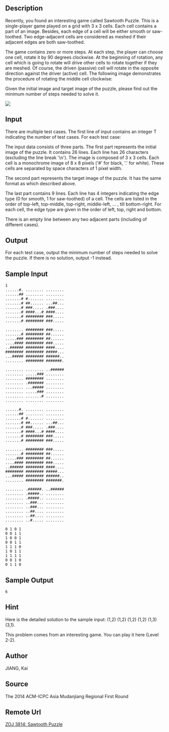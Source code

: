 ## Description
Recently, you found an interesting game called Sawtooth Puzzle. This is a single-player game played on a grid with 3 x 3 cells. Each cell contains a part of an image. Besides, each edge of a cell will be either smooth or saw-toothed. Two edge-adjacent cells are considered as meshed if their adjacent edges are both saw-toothed.

The game contains zero or more steps. At each step, the player can choose one cell, rotate it by 90 degrees clockwise. At the beginning of rotation, any cell which is going to rotate will drive other cells to rotate together if they are meshed. Of course, the driven (passive) cell will rotate in the opposite direction against the driver (active) cell. The following image demonstrates the procedure of rotating the middle cell clockwise:

Given the initial image and target image of the puzzle, please find out the minimum number of steps needed to solve it.

<img src="http://acm.zju.edu.cn/onlinejudge/showImage.do?name=sawtooth.jpg">

## Input
There are multiple test cases. The first line of input contains an integer T indicating the number of test cases. For each test case:

The input data consists of three parts. The first part represents the initial image of the puzzle. It contains 26 lines. Each line has 26 characters (excluding the line break '\n'). The image is composed of 3 x 3 cells. Each cell is a monochrome image of 8 x 8 pixels ('#' for black, '.' for white). These cells are separated by space characters of 1 pixel width.

The second part represents the target image of the puzzle. It has the same format as which described above.

The last part contains 9 lines. Each line has 4 integers indicating the edge type (0 for smooth, 1 for saw-toothed) of a cell. The cells are listed in the order of top-left, top-middle, top-right, middle-left, ... , till bottom-right. For each cell, the edge type are given in the order of left, top, right and bottom.

There is an empty line between any two adjacent parts (including of different cases).

## Output
For each test case, output the minimum number of steps needed to solve the puzzle. If there is no solution, output -1 instead.

## Sample Input
    1
    ......#. ........ ........
    ......## ........ ........
    .......# #....... ........
    .......# ##...... ...##...
    .......# ###..... .###....
    .......# ####...# ####....
    .......# ######## ###.....
    .......# ######## ###.....
                              
    ........ ######## ###.....
    .......# ######## ##......
    .....### ######## ##......
    ....#### ######## ###.....
    ..###### ######## ####....
    ######## ######## #####...
    ...##### ######## ######..
    ........ ######## #######.
                              
    ........ ........ ..######
    ........ .....### ........
    ........ ######## ........
    ........ .####### ........
    ........ ...##### ........
    ........ .....### ........
    ........ .......# ........
    ........ ........ ........

    ......#. ........ ........
    ......## ........ ........
    .......# #....... ........
    .......# ##...... ...##...
    .......# ###..... .###....
    .......# ####...# ####....
    .......# ######## ###.....
    .......# ######## ###.....
                              
    ........ ######## ###.....
    .......# ######## ##......
    .....### ######## ##......
    ....#### ######## ###.....
    ..###### ######## ####....
    ######## ######## #####...
    ...##### ######## ######..
    ........ ######## #######.
                              
    ........ .######. ..######
    ........ .#####.. ........
    ........ .#####.. ........
    ........ ..###... ........
    ........ ..###... ........
    ........ ..##.... ........
    ........ ..##.... ........
    ........ ..#..... ........

    0 1 0 1
    0 0 1 1
    1 0 0 1
    0 0 1 1
    1 1 1 0
    1 0 1 1
    1 1 1 1
    0 0 1 0
    0 1 1 0

## Sample Output
    6

## Hint
Here is the detailed solution to the sample input: (1,2) (1,2) (1,2) (1,2) (1,3) (3,1).

This problem comes from an interesting game. You can play it here (Level 2-2).

## Author
JIANG, Kai

## Source
The 2014 ACM-ICPC Asia Mudanjiang Regional First Round

## Remote Url

[ZOJ 3814: Sawtooth Puzzle](http://acm.zju.edu.cn/onlinejudge/showProblem.do?problemCode=3814)
